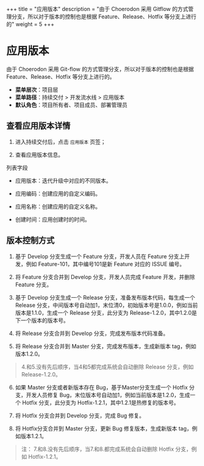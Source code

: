 ﻿+++
title = "应用版本"
description = "由于 Choerodon 采用 Gitflow 的方式管理分支，所以对于版本的控制也是根据 Feature、Release、Hotfix 等分支上进行的"
weight = 5
+++

# 应用版本
 
 由于 Choerodon 采用 Git-flow 的方式管理分支，所以对于版本的控制也是根据 Feature、Release、Hotfix 等分支上进行的。

  - **菜单层次**：项目层
  - **菜单路径**：持续交付 > 开发流水线 > 应用版本
  - **默认角色**：项目所有者、项目成员、部署管理员

## 查看应用版本详情

 1. 进入持续交付后，点击 `应用版本` 页签；

 1. 查看应用版本信息。

列表字段

 - 应用版本：迭代升级中对应的不同版本。

 - 应用编码：创建应用的自定义编码。

 - 应用名称：创建应用的自定义名称。

 - 创建时间：应用创建时的时间。

## 版本控制方式

1. 基于 Develop 分支生成一个 Feature 分支，开发人员在 Feature 分支上开发，例如 Feature-101，其中编号101是新 Feature 对应的 ISSUE 编号。

2. 将 Feature 分支合并到 Develop 分支，开发人员完成 Feature 开发，并删除 Feature 分支。

3. 基于 Develop 分支生成一个 Release 分支，准备发布版本代码，每生成一个 Release 分支，中间版本号自动加1，末位清0，初始版本号是1.0.0，例如当前版本是1.1.0，生成一个 Release 分支，此分支为 Release-1.2.0，其中1.2.0是下一个版本的版本号。

4. 将 Release 分支合并到 Develop 分支，完成发布版本代码准备。

5. 将 Release 分支合并到 Master 分支，完成发布版本，生成新版本 tag，例如版本1.2.0。

<blockquote class="note">
4.和5.没有先后顺序，当4和5都完成系统会自动删除 Release 分支，例如 Release-1.2.0。
</blockquote>

6. 如果 Master 分支或者新版本存在 Bug，基于Master分支生成一个 Hotfix 分支，开发人员修复 Bug，末位版本号自动加1，例如当前版本是1.2.0，生成一个 Hotfix 分支，此分支为 Hotfix-1.2.1，其中1.2.1是热修复的版本号。

7. 将 Hotfix 分支合并到 Develop 分支，完成 Bug 修复。

8. 将 Hotfix分支合并到 Master 分支，更新 Bug 修复版本，生成新版本 tag，例如版本1.2.1。

<blockquote class="note">
注： 7.和8.没有先后顺序，当7.和8.都完成系统会自动删除 Hotfix 分支，例如 Hotfix-1.2.1。
</blockquote>